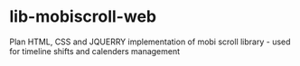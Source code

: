# lib-mobiscroll-web
Plan HTML, CSS and JQUERRY implementation of mobi scroll library - used for timeline shifts and calenders management
